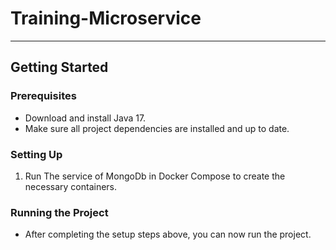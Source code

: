 # Training-Microservice
---

## Getting Started

### Prerequisites
- Download and install Java 17.
- Make sure all project dependencies are installed and up to date.

### Setting Up
1. Run The service of MongoDb in Docker Compose to create the necessary containers.

### Running the Project
- After completing the setup steps above, you can now run the project.

